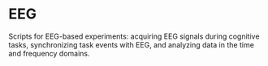 # EEG
Scripts for EEG-based experiments: acquiring EEG signals during cognitive tasks, synchronizing task events with EEG, and analyzing data in the time and frequency domains.
